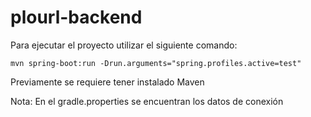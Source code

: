 # plourl-backend


Para ejecutar el proyecto utilizar el siguiente comando:

```
mvn spring-boot:run -Drun.arguments="spring.profiles.active=test"
```

Previamente se requiere tener instalado Maven

Nota: En el gradle.properties se encuentran los datos de conexión